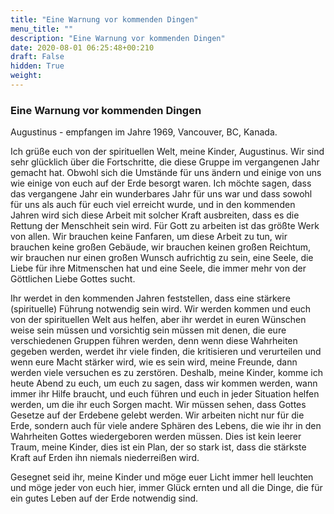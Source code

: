 ```yaml
---
title: "Eine Warnung vor kommenden Dingen"
menu_title: ""
description: "Eine Warnung vor kommenden Dingen"
date: 2020-08-01 06:25:48+00:210
draft: False
hidden: True
weight:
---
```

### Eine Warnung vor kommenden Dingen

Augustinus - empfangen im Jahre 1969, Vancouver, BC, Kanada.

Ich grüße euch von der spirituellen Welt, meine Kinder, Augustinus. Wir sind sehr glücklich über die Fortschritte, die diese Gruppe im vergangenen Jahr gemacht hat. Obwohl sich die Umstände für uns ändern und einige von uns wie einige von euch auf der Erde besorgt waren. Ich möchte sagen, dass das vergangene Jahr ein wunderbares Jahr für uns war und dass sowohl für uns als auch für euch viel erreicht wurde, und in den kommenden Jahren wird sich diese Arbeit mit solcher Kraft ausbreiten, dass es die Rettung der Menschheit sein wird. Für Gott zu arbeiten ist das größte Werk von allen.  Wir brauchen keine Fanfaren, um diese Arbeit zu tun, wir brauchen keine großen Gebäude, wir brauchen keinen großen Reichtum, wir brauchen nur einen großen Wunsch aufrichtig zu sein, eine Seele, die Liebe für ihre Mitmenschen hat und eine Seele, die immer mehr von der Göttlichen Liebe Gottes sucht.  

Ihr werdet in den kommenden Jahren feststellen, dass eine stärkere (spirituelle) Führung notwendig sein wird. Wir werden kommen und euch von der spirituellen Welt aus helfen, aber ihr werdet in euren Wünschen weise sein müssen und vorsichtig sein müssen mit denen, die eure verschiedenen Gruppen führen werden, denn wenn diese Wahrheiten gegeben werden, werdet ihr viele finden, die kritisieren und verurteilen  und wenn eure Macht stärker wird, wie es sein wird, meine Freunde, dann werden viele versuchen es zu zerstören. Deshalb, meine Kinder, komme ich heute Abend zu euch, um euch zu sagen, dass wir kommen werden, wann immer ihr Hilfe braucht, und euch führen und euch in jeder Situation helfen werden, um die ihr euch Sorgen macht. Wir müssen sehen, dass Gottes Gesetze auf der Erdebene gelebt werden. Wir arbeiten nicht nur für die Erde, sondern auch für viele andere Sphären des Lebens, die wie ihr in den Wahrheiten Gottes wiedergeboren werden müssen. Dies ist kein leerer Traum, meine Kinder, dies ist ein Plan, der so stark ist, dass die stärkste Kraft auf Erden ihn niemals niederreißen wird.

Gesegnet seid ihr, meine Kinder und möge euer Licht immer hell leuchten und möge jeder von euch hier, immer Glück ernten und all die Dinge, die für ein gutes Leben auf der Erde notwendig sind.
